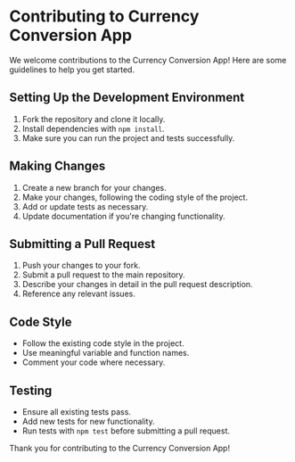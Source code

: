# Contributing to Currency Conversion App

We welcome contributions to the Currency Conversion App! Here are some guidelines to help you get started.

## Setting Up the Development Environment

1. Fork the repository and clone it locally.
2. Install dependencies with `npm install`.
3. Make sure you can run the project and tests successfully.

## Making Changes

1. Create a new branch for your changes.
2. Make your changes, following the coding style of the project.
3. Add or update tests as necessary.
4. Update documentation if you're changing functionality.

## Submitting a Pull Request

1. Push your changes to your fork.
2. Submit a pull request to the main repository.
3. Describe your changes in detail in the pull request description.
4. Reference any relevant issues.

## Code Style

- Follow the existing code style in the project.
- Use meaningful variable and function names.
- Comment your code where necessary.

## Testing

- Ensure all existing tests pass.
- Add new tests for new functionality.
- Run tests with `npm test` before submitting a pull request.

Thank you for contributing to the Currency Conversion App!
